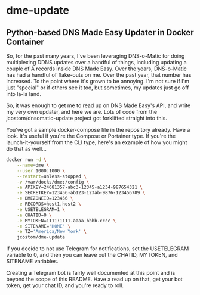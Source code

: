 # dme-update

## Python-based DNS Made Easy Updater in Docker Container

So, for the past many years, I've been leveraging DNS-o-Matic for doing multiplexing DDNS updates over a handful of things, including updating a couple of A records inside DNS Made Easy. Over the years, DNS-o-Matic has had a handful of flake-outs on me. Over the past year, that number has increased. To the point where it's grown to be annoying. I'm not sure if I'm just "special" or if others see it too, but sometimes, my updates just go off into la-la land.

So, it was enough to get me to read up on DNS Made Easy's API, and write my very own updater, and here we are. Lots of code from the jcostom/dnsomatic-update project got forklifted straight into this.

You've got a sample docker-compose file in the repository already. Have a look. It's useful if you're the Compose or Portainer type. If you're the launch-it-yourself from the CLI type, here's an example of how you might do that as well...

```bash
docker run -d \
    --name=dme \
    --user 1000:1000 \
    --restart=unless-stopped \
    -v /var/docks/dme:/config \
    -e APIKEY=24681357-abc3-12345-a1234-987654321 \
    -e SECRETKEY=123456-ab123-123ab-9876-123456789 \
    -e DMEZONEID=123456 \
    -e RECORDS=host1,host2 \
    -e USETELEGRAM=1 \
    -e CHATID=0 \
    -e MYTOKEN=1111:1111-aaaa_bbbb.cccc \
    -e SITENAME='HOME' \
    -e TZ='America/New_York' \
    jcostom/dme-update
```

If you decide to not use Telegram for notifications, set the USETELEGRAM variable to 0, and then you can leave out the CHATID, MYTOKEN, and SITENAME variables.

Creating a Telegram bot is fairly well documented at this point and is beyond the scope of this README. Have a read up on that, get your bot token, get your chat ID, and you're ready to roll.
